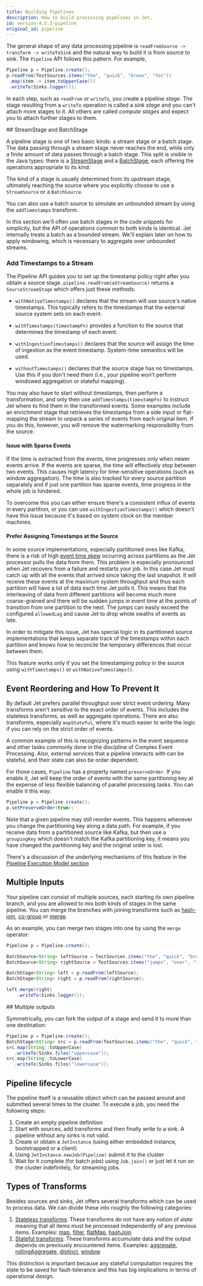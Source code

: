 ```yaml
---
title: Building Pipelines
description: How to build processing pipelines in Jet.
id: version-4.5.3-pipeline
original_id: pipeline
---
```


The general shape of any data processing pipeline is `readFromSource ->
transform -> writeToSink` and the natural way to build it is from source
to sink. The `Pipeline` API follows this
pattern. For example,

```java
Pipeline p = Pipeline.create();
p.readFrom(TestSources.items("the", "quick", "brown", "fox"))
 .map(item -> item.toUpperCase())
 .writeTo(Sinks.logger());
```

In each step, such as `readFrom` or `writeTo`, you create a pipeline
_stage_. The stage resulting from a `writeTo` operation is called a
_sink stage_ and you can't attach more stages to it. All others are
called _compute stages_ and expect you to attach further stages to them.

## StreamStage and BatchStage

A pipeline stage is one of two basic kinds: a stream stage or a batch
stage. The data passing through a stream stage never reaches the end,
while only a finite amount of data passes through a batch stage. This
split is visible in the Java types: there is a
[StreamStage](/javadoc/4.5.3/com/hazelcast/jet/pipeline/StreamStage.html)
and a
[BatchStage](/javadoc/4.5.3/com/hazelcast/jet/pipeline/BatchStage.html),
each offering the operations appropriate to its kind.

The kind of a stage is usually determined from its upstream stage,
ultimately reaching the source where you explicitly choose to use a
`StreamSource` or a `BatchSource`.

You can also use a batch source to simulate an unbounded stream by using
the `addTimestamps` transform.

In this section we'll often use batch stages in the code snippets for
simplicity, but the API of operations common to both kinds is identical.
Jet internally treats a batch as a bounded stream. We'll explain later
on how to apply windowing, which is necessary to aggregate over
unbounded streams.

### Add Timestamps to a Stream

The Pipeline API guides you to set up the timestamp policy right after
you obtain a source stage. `pipeline.readFrom(aStreamSource)` returns
a `SourceStreamStage` which offers just these methods:

- `withNativeTimestamps()`
  declares that the stream will use source's native timestamps. This
  typically refers to the timestamps that the external source system
  sets on each event.

- `withTimestamps(timestampFn)`
  provides a function to the source that determines the timestamp of
  each event.

- `withIngestionTimestamps()`
  declares that the source will assign the time of ingestion as the
  event timestamp. System-time semantics will be used.

- `withoutTimestamps()`
  declares that the source stage has no timestamps. Use this if you
  don't need them (i.e., your pipeline won't perform windowed
  aggregation or stateful mapping).

You may also have to start without timestamps, then perform a
transformation, and only then use `addTimestamps(timestampFn)` to
instruct Jet where to find them in the transformed events. Some examples
include an enrichment stage that retrieves the timestamps from a side
input or flat-mapping the stream to unpack a series of events from each
original item. If you do this, however, you will remove the watermarking
responsibility from the source.

#### Issue with Sparse Events

If the time is extracted from the events, time progresses only when
newer events arrive. If the events are sparse, the time will effectively
stop between two events. This causes high latency for time-sensitive
operations (such as window aggregation). The time is also tracked for
every source partition separately and if just one partition has sparse
events, time progress in the whole job is hindered.

To overcome this you can either ensure there's a consistent influx of
events in every partition, or you can use `withIngestionTimestamps()`
which doesn't have this issue because it's based on system clock on the
member machines.

#### Prefer Assigning Timestamps at the Source

In some source implementations, especially partitioned ones like Kafka,
there is a risk of high [event time skew](../concepts/event-time)
occurring across partitions as the Jet processor pulls the data from
them. This problem is especially pronounced when Jet recovers from a
failure and restarts your job. In this case Jet must catch up with all
the events that arrived since taking the last snapshot. It will receive
these events at the maximum system throughput and thus each partition
will have a lot of data each time Jet polls it. This means that the
interleaving of data from different partitions will become much more
coarse-grained and there will be sudden jumps in event time at the
points of transition from one partition to the next. The jumps can
easily exceed the configured `allowedLag` and cause Jet to drop whole
swaths of events as late.

In order to mitigate this issue, Jet has special logic in its
partitioned source implementations that keeps separate track of the
timestamps within each partition and knows how to reconcile the
temporary differences that occur between them.

This feature works only if you set the timestamping policy in the source
using `withTimestamps()` or `withNativeTimestamps()`.

## Event Reordering and How To Prevent It

By default Jet prefers parallel throughput over strict event ordering.
Many transforms aren't sensitive to the exact order of events. This
includes the stateless transforms, as well as aggregate operations.
There are also transforms, especially `mapStateful`, where it's much
easier to write the logic if you can rely on the strict order of events.

A common example of this is recognizing patterns in the event sequence
and other tasks commonly done in the discipline of Complex Event
Processing. Also, external services that a pipeline interacts with can
be stateful, and their state can also be order dependent.

For those cases, `Pipeline` has a property named `preserveOrder`. If you
enable it, Jet will keep the order of events with the same partitioning
key at the expense of less flexible balancing of parallel processing
tasks. You can enable it this way:

```java
Pipeline p = Pipeline.create();
p.setPreserveOrder(true);
```

Note that a given pipeline may still reorder events. This happens
whenever you change the partitioning key along a data path. For example,
if you receive data from a partitioned source like Kafka, but then use
a `groupingKey` which doesn't match the Kafka partitioning key, it
means you have changed the partitioning key and the original order is
lost.

There's a discussion of the underlying mechanisms of this feature in the
[Pipeline Execution Model
section](/docs/architecture/distributed-computing#introduction)

## Multiple Inputs

Your pipeline can consist of multiple sources, each starting its own
pipeline branch, and you are allowed to mix both kinds of stages in the
same pipeline. You can merge the branches with joining transforms such
as [hash-join](stateless-transforms.md#hashjoin),
[co-group](stateful-transforms.md#co-group--join) or
[merge](stateless-transforms.md#merge).

As an example, you can merge two stages into one by using the `merge`
operator:

```java
Pipeline p = Pipeline.create();

BatchSource<String> leftSource = TestSources.items("the", "quick", "brown", "fox");
BatchSource<String> rightSource = TestSources.items("jumps", "over", "the", "lazy", "dog");

BatchStage<String> left = p.readFrom(leftSource);
BatchStage<String> right = p.readFrom(rightSource);

left.merge(right)
    .writeTo(Sinks.logger());
```

## Multiple outputs

Symmetrically, you can fork the output of a stage and send it to more
than one destination:

```java
Pipeline p = Pipeline.create();
BatchStage<String> src = p.readFrom(TestSources.items("the", "quick", "brown", "fox"));
src.map(String::toUpperCase)
   .writeTo(Sinks.files("uppercase"));
src.map(String::toLowerCase)
   .writeTo(Sinks.files("lowercase"));
```

## Pipeline lifecycle

The pipeline itself is a reusable object which can be passed around and
submitted several times to the cluster. To execute a job, you need the
following steps:

1. Create an empty pipeline definition
1. Start with sources, add transforms and then finally write to a sink.
   A pipeline without any sinks is not valid.
1. Create or obtain a `JetInstance` (using either embedded instance,
   bootstrapped or a client)
1. Using `JetInstance.newJob(Pipeline)` submit it to the cluster
1. Wait for it complete (for batch jobs) using `Job.join()` or just let
   it run on the cluster indefinitely, for streaming jobs.

## Types of Transforms

Besides sources and sinks, Jet offers several transforms which can be used
to process data. We can divide these into roughly the following categories:

1. [Stateless transforms](stateless-transforms.md): These transforms do
 not have any notion of _state_ meaning that all items must be processed
 independently of any previous items. Examples:
 [map](stateless-transforms.md#map),
 [filter](stateless-transforms.md#filter),
 [flatMap](stateless-transforms.md#flatmap),
 [hashJoin](stateful-transforms.md#)
1. [Stateful transforms](stateful-transforms.md): These transforms
 accumulate data and the output depends on previously encountered items.
 Examples: [aggregate](stateful-transforms.md#aggregate),
 [rollingAggregate](stateful-transforms.md#rollingaggregate),
 [distinct](stateful-transforms.md#distinct),
 [window](stateful-transforms.md#window)

This distinction is important because any stateful computation requires
the state to be saved for fault-tolerance and this has big implications
in terms of operational design.
